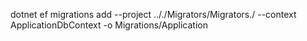 dotnet ef migrations add <CommitMessage> --project .././Migrators/Migrators.<Provider>/ --context ApplicationDbContext -o Migrations/Application
